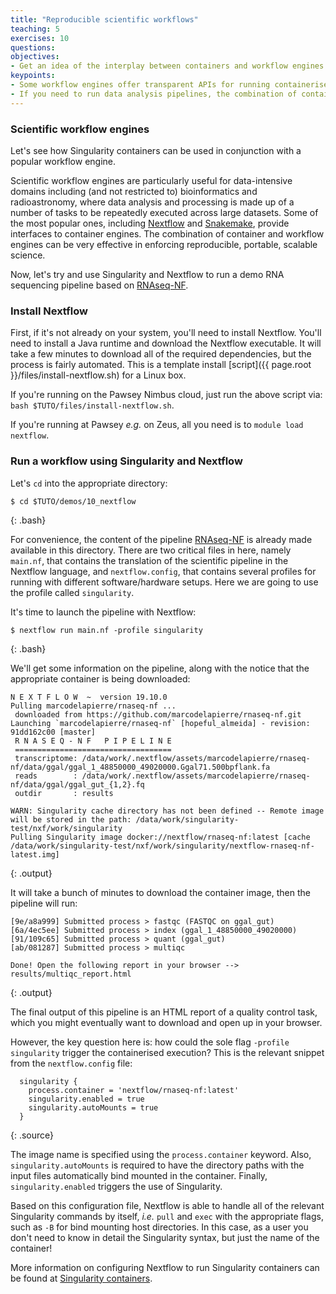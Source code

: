 ```yaml
---
title: "Reproducible scientific workflows"
teaching: 5
exercises: 10
questions:
objectives:
- Get an idea of the interplay between containers and workflow engines
keypoints:
- Some workflow engines offer transparent APIs for running containerised applications
- If you need to run data analysis pipelines, the combination of containers and workflow engines can really make your life easier!
---
```



### Scientific workflow engines

Let's see how Singularity containers can be used in conjunction with a popular workflow engine.

Scientific workflow engines are particularly useful for data-intensive domains including (and not restricted to) bioinformatics and radioastronomy, where data analysis and processing is made up of a number of tasks to be repeatedly executed across large datasets. Some of the most popular ones, including [Nextflow](https://www.nextflow.io) and [Snakemake](https://snakemake.readthedocs.io), provide interfaces to container engines. The combination of container and workflow engines can be very effective in enforcing reproducible, portable, scalable science.

Now, let's try and use Singularity and Nextflow to run a demo RNA sequencing pipeline based on [RNAseq-NF](https://github.com/nextflow-io/rnaseq-nf).


### Install Nextflow

First, if it's not already on your system, you'll need to install Nextflow. You'll need to install a Java runtime and download the Nextflow executable. It will take a few minutes to download all of the required dependencies, but the process is fairly automated. This is a template install [script]({{ page.root }}/files/install-nextflow.sh) for a Linux box.

If you're running on the Pawsey Nimbus cloud, just run the above script via: `bash $TUTO/files/install-nextflow.sh`.

If you're running at Pawsey *e.g.* on Zeus, all you need is to `module load nextflow`.


### Run a workflow using Singularity and Nextflow

Let's `cd` into the appropriate directory:

```
$ cd $TUTO/demos/10_nextflow
```
{: .bash}

For convenience, the content of the pipeline [RNAseq-NF](https://github.com/nextflow-io/rnaseq-nf) is already made available in this directory. There are two critical files in here, namely `main.nf`, that contains the translation of the scientific pipeline in the Nextflow language, and `nextflow.config`, that contains several profiles for running with different software/hardware setups. Here we are going to use the profile called `singularity`.

It's time to launch the pipeline with Nextflow:

```
$ nextflow run main.nf -profile singularity
```
{: .bash}

We'll get some information on the pipeline, along with the notice that the appropriate container is being downloaded:

```
N E X T F L O W  ~  version 19.10.0
Pulling marcodelapierre/rnaseq-nf ...
 downloaded from https://github.com/marcodelapierre/rnaseq-nf.git
Launching `marcodelapierre/rnaseq-nf` [hopeful_almeida] - revision: 91dd162c00 [master]
 R N A S E Q - N F   P I P E L I N E
 ===================================
 transcriptome: /data/work/.nextflow/assets/marcodelapierre/rnaseq-nf/data/ggal/ggal_1_48850000_49020000.Ggal71.500bpflank.fa
 reads        : /data/work/.nextflow/assets/marcodelapierre/rnaseq-nf/data/ggal/ggal_gut_{1,2}.fq
 outdir       : results

WARN: Singularity cache directory has not been defined -- Remote image will be stored in the path: /data/work/singularity-test/nxf/work/singularity
Pulling Singularity image docker://nextflow/rnaseq-nf:latest [cache /data/work/singularity-test/nxf/work/singularity/nextflow-rnaseq-nf-latest.img]
```
{: .output}

It will take a bunch of minutes to download the container image, then the pipeline will run:

```
[9e/a8a999] Submitted process > fastqc (FASTQC on ggal_gut)
[6a/4ec5ee] Submitted process > index (ggal_1_48850000_49020000)
[91/109c65] Submitted process > quant (ggal_gut)
[ab/081287] Submitted process > multiqc

Done! Open the following report in your browser --> results/multiqc_report.html

```
{: .output}

The final output of this pipeline is an HTML report of a quality control task, which you might eventually want to download and open up in your browser.  

However, the key question here is: how could the sole flag `-profile singularity` trigger the containerised execution? This is the relevant snippet from the `nextflow.config` file:

```
  singularity {
    process.container = 'nextflow/rnaseq-nf:latest'
    singularity.enabled = true
    singularity.autoMounts = true
  }
```
{: .source}

The image name is specified using the `process.container` keyword. Also, `singularity.autoMounts` is required to have the directory paths with the input files automatically bind mounted in the container. Finally, `singularity.enabled` triggers the use of Singularity.

Based on this configuration file, Nextflow is able to handle all of the relevant Singularity commands by itself, *i.e.* `pull` and `exec` with the appropriate flags, such as `-B` for bind mounting host directories. In this case, as a user you don't need to know in detail the Singularity syntax, but just the name of the container!

More information on configuring Nextflow to run Singularity containers can be found at [Singularity containers](https://www.nextflow.io/docs/latest/singularity.html).
